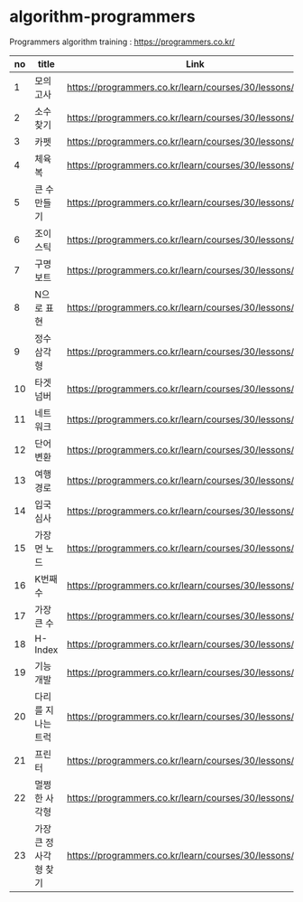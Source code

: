 # algorithm-programmers
Programmers algorithm training : https://programmers.co.kr/


|no|title|Link|check|
|--|------|---|---|
|1|모의고사|https://programmers.co.kr/learn/courses/30/lessons/42840|O|
|2|소수 찾기|https://programmers.co.kr/learn/courses/30/lessons/42839|O|
|3|카펫|https://programmers.co.kr/learn/courses/30/lessons/42842|O|
|4|체육복|https://programmers.co.kr/learn/courses/30/lessons/42862|O|
|5|큰 수 만들기|https://programmers.co.kr/learn/courses/30/lessons/42883|O|
|6|조이스틱|https://programmers.co.kr/learn/courses/30/lessons/42860||
|7|구명보트|https://programmers.co.kr/learn/courses/30/lessons/42885||
|8|N으로 표현|https://programmers.co.kr/learn/courses/30/lessons/42895||
|9|정수 삼각형|https://programmers.co.kr/learn/courses/30/lessons/43105||
|10|타겟 넘버|https://programmers.co.kr/learn/courses/30/lessons/43165|O|
|11|네트워크|https://programmers.co.kr/learn/courses/30/lessons/43162|O|
|12|단어 변환|https://programmers.co.kr/learn/courses/30/lessons/43163|O|
|13|여행경로|https://programmers.co.kr/learn/courses/30/lessons/43164||
|14|입국심사|https://programmers.co.kr/learn/courses/30/lessons/43238|O|
|15|가장 먼 노드|https://programmers.co.kr/learn/courses/30/lessons/49189||
|16|K번째수|https://programmers.co.kr/learn/courses/30/lessons/42748||
|17|가장 큰 수|https://programmers.co.kr/learn/courses/30/lessons/42746||
|18|H-Index|https://programmers.co.kr/learn/courses/30/lessons/42747|O|
|19|기능개발|https://programmers.co.kr/learn/courses/30/lessons/42586||
|20|다리를 지나는 트럭|https://programmers.co.kr/learn/courses/30/lessons/42583|O|
|21|프린터|https://programmers.co.kr/learn/courses/30/lessons/42587|O|
|22|멀쩡한 사각형|https://programmers.co.kr/learn/courses/30/lessons/62048||
|23|가장 큰 정사각형 찾기|https://programmers.co.kr/learn/courses/30/lessons/12905||
